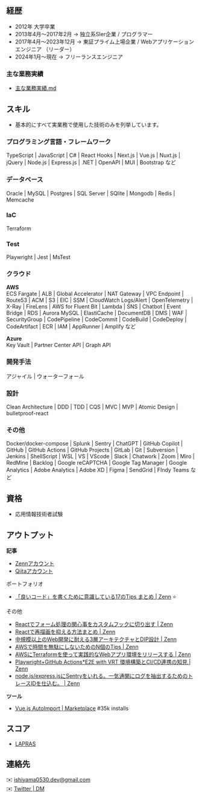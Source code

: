 ## 経歴

- 2012年 大学卒業
- 2013年4月〜2017年2月 -> 独立系SIer企業 / プログラマー
- 2017年4月〜2023年12月 -> 東証プライム上場企業 / Webアプリケーションエンジニア （リーダー）
- 2024年1月〜現在 -> フリーランスエンジニア

### 主な業務実績

- [主な業務実績.md](./主な業務実績.md)

## スキル 

- 基本的にすべて実業務で使用した技術のみを列挙しています。

### プログラミング言語・フレームワーク
TypeScript | JavaScript | C# | React Hooks | Next.js | Vue.js | Nuxt.js | jQuery | Node.js | Express.js | .NET | OpenAPI | MUI | Bootstrap など

### データベース
Oracle | MySQL | Postgres | SQL Server | SQlite | Mongodb | Redis | Memcache

### IaC
Terraform

### Test
Playwright | Jest | MsTest

### クラウド

**AWS**  
ECS Fargate | ALB | Global Accelerator | NAT Gateway | VPC Endpoint | Route53 | ACM | S3 | EIC | SSM | CloudWatch Logs/Alert | OpenTelemetry | X-Ray | FireLens | AWS for Fluent Bit | Lambda | SNS | Chatbot | Event Bridge | RDS | Aurora MySQL | ElastiCache | DocumentDB | DMS | WAF | SecurityGroup | CodePipeline | CodeCommit | CodeBuild | CodeDeploy | CodeArtifact | ECR | IAM | AppRunner | Amplify など  
  
**Azure**  
Key Vault | Partner Center API | Graph API  

### 開発手法
アジャイル | ウォーターフォール

### 設計
Clean Architecture | DDD | TDD | CQS | MVC | MVP | Atomic Design | bulletproof-react

### その他  
Docker/docker-compose | Splunk | Sentry | ChatGPT | GitHub Copilot | GitHub | GitHub Actions | GitHub Projects | GitLab | Git | Subversion | Jenkins | ShellScript | WSL | VS | VScode | Slack | Chatwork | Zoom | Miro | RedMine | Backlog | Google reCAPTCHA | Google Tag Manager | Google Analytics | Adobe Analytics | Adobe XD | Figma | SendGrid | FIndy Teams など  

## 資格

- 応用情報技術者試験

## アウトプット

**記事**  
- [Zennアカウント](https://zenn.dev/ishiyama)
- [Qiitaアカウント](https://qiita.com/ishiyama0530)

ポートフォリオ

- [「良いコード」を書くために意識している17のTips まとめ | Zenn](https://zenn.dev/ishiyama/articles/a0c5a7504b856f) ⭐

その他
- [Reactでフォーム処理の関心事をカスタムフックに切り出す | Zenn](https://zenn.dev/ishiyama/articles/746fc3f8fe78db)
- [Reactで再描画を抑える方法まとめ | Zenn](https://zenn.dev/ishiyama/articles/99aff84e95ef27)
- [中規模以上のWeb開発に耐える3層アーキテクチャとDIP設計 | Zenn](https://zenn.dev/ishiyama/articles/b6d34862abf48c)
- [AWSで時間を無駄にしないためのN個のTips | Zenn](https://zenn.dev/ishiyama/articles/52458cc583d740)
- [AWSにTerraformを使って実践的なWebアプリ環境をリリースする | Zenn](https://zenn.dev/ishiyama/articles/d82d4b8a583a79)
- [Playwright+GitHub Actions*E2E with VRT 環境構築とCI/CD連携の知見 | Zenn](https://zenn.dev/ishiyama/articles/c85138b42e3e1f)
- [node.js/express.jsにSentryをいれる。一気通関にログを抽出するためのトレースIDを仕込む。 | Zenn](https://zenn.dev/ishiyama/articles/8792279dc03b18)

**ツール**  

- [Vue.js AutoImport | Marketplace](https://marketplace.visualstudio.com/items?itemName=ishiyama.vue-autoimport) #35k installs


## スコア
- [LAPRAS](https://lapras.com/public/ishiyama)

## 連絡先
✉️ ishiyama0530.dev@gmail.com  
✉️ [Twitter | DM](https://twitter.com/otsukarestful)
